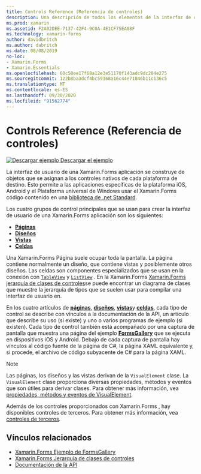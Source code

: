 ```yaml
---
title: Controls Reference (Referencia de controles)
description: Una descripción de todos los elementos de la interfaz de usuario que se usan para crear una Xamarin.Forms aplicación. En este artículo se enumeran los grupos de controles que componen la interfaz de usuario de una Xamarin.Forms aplicación.
ms.prod: xamarin
ms.assetid: F2A02DEE-7137-42F4-9C0A-4E1CF75EA08F
ms.technology: xamarin-forms
author: davidbritch
ms.author: dabritch
ms.date: 08/08/2019
no-loc:
- Xamarin.Forms
- Xamarin.Essentials
ms.openlocfilehash: 60c58ee17f68a12e3e51170f143adc9dc204e275
ms.sourcegitcommit: 122b8ba3dcf4bc59368a16c44e71846b11c136c5
ms.translationtype: MT
ms.contentlocale: es-ES
ms.lasthandoff: 09/30/2020
ms.locfileid: "91562774"
---
```

# <a name="controls-reference"></a>Controls Reference (Referencia de controles)

[![Descargar ejemplo](~/media/shared/download.png) Descargar el ejemplo](https://docs.microsoft.com/samples/xamarin/xamarin-forms-samples/formsgallery/)

La interfaz de usuario de una Xamarin.Forms aplicación se construye de objetos que se asignan a los controles nativos de cada plataforma de destino. Esto permite a las aplicaciones específicas de la plataforma iOS, Android y el Plataforma universal de Windows usar el Xamarin.Forms código contenido en una [biblioteca de .net Standard](~/cross-platform/app-fundamentals/net-standard.md).

Los cuatro grupos de control principales que se usan para crear la interfaz de usuario de una Xamarin.Forms aplicación son los siguientes:

- [**Páginas**](pages.md)
- [**Diseños**](layouts.md)
- [**Vistas**](views.md)
- [**Celdas**](cells.md)

Una Xamarin.Forms Página suele ocupar toda la pantalla. La página contiene normalmente un diseño, que contiene vistas y posiblemente otros diseños. Las celdas son componentes especializados que se usan en la conexión con [`TableView`](xref:Xamarin.Forms.TableView) y [`ListView`](xref:Xamarin.Forms.ListView) . En la Xamarin.Forms [ Xamarin.Forms jerarquía de clases de controles](~/xamarin-forms/internals/class-hierarchy.md)se puede encontrar un diagrama de clases que muestre la jerarquía de tipos que se suelen usar para compilar una interfaz de usuario en.

En los cuatro artículos de [**páginas**](pages.md), [**diseños**](layouts.md), [**vistas**](views.md)y [**celdas**](cells.md), cada tipo de control se describe con vínculos a la documentación de la API, un artículo que describe su uso (si existe) y uno o varios programas de ejemplo (si existen). Cada tipo de control también está acompañado por una captura de pantalla que muestra una página del ejemplo [**FormsGallery**](/samples/xamarin/xamarin-forms-samples/formsgallery) que se ejecuta en dispositivos iOS y Android. Debajo de cada captura de pantalla hay vínculos al código fuente de la página de C#, la página XAML equivalente y, si procede, el archivo de código subyacente de C# para la página XAML.

> [!NOTE]
> Las páginas, los diseños y las vistas derivan de la `VisualElement` clase. La `VisualElement` clase proporciona diversas propiedades, métodos y eventos que son útiles para derivar clases. Para obtener más información, vea [propiedades, métodos y eventos de VisualElement](common-properties.md).

Además de los controles proporcionados con Xamarin.Forms , hay disponibles controles de terceros. Para obtener más información, vea [controles de terceros](thirdparty.md).

## <a name="related-links"></a>Vínculos relacionados

- [Xamarin.Forms Ejemplo de FormsGallery](/samples/xamarin/xamarin-forms-samples/formsgallery)
- [Xamarin.Forms Jerarquía de clases de controles](~/xamarin-forms/internals/class-hierarchy.md)
- [Documentación de la API](/dotnet/api/xamarin.forms?view=xamarin-forms)